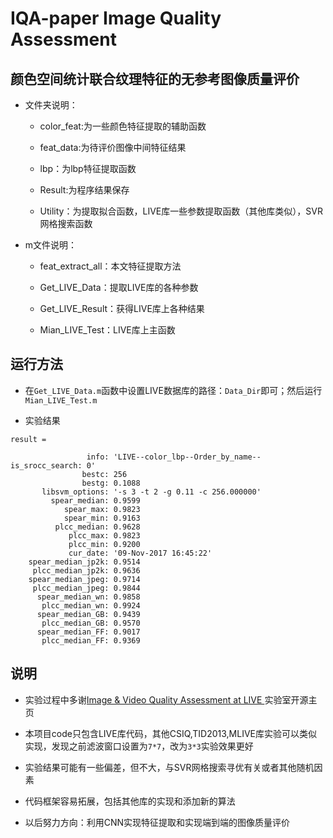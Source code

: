 # IQA-paper Image Quality Assessment 

## 颜色空间统计联合纹理特征的无参考图像质量评价


- 文件夹说明：

     - color_feat:为一些颜色特征提取的辅助函数

     - feat_data:为待评价图像中间特征结果

     - lbp：为lbp特征提取函数

     - Result:为程序结果保存

     - Utility：为提取拟合函数，LIVE库一些参数提取函数（其他库类似），SVR网格搜索函数


- m文件说明：

     - feat_extract_all：本文特征提取方法

     - Get_LIVE_Data：提取LIVE库的各种参数

     - Get_LIVE_Result：获得LIVE库上各种结果

     - Mian_LIVE_Test：LIVE库上主函数

## 运行方法

- 在`Get_LIVE_Data.m`函数中设置LIVE数据库的路径：`Data_Dir`即可；然后运行`Mian_LIVE_Test.m`

- 实验结果

```
result = 

                 info: 'LIVE--color_lbp--Order_by_name--is_srocc_search: 0'
                bestc: 256
                bestg: 0.1088
       libsvm_options: '-s 3 -t 2 -g 0.11 -c 256.000000'
         spear_median: 0.9599
            spear_max: 0.9823
            spear_min: 0.9163
          plcc_median: 0.9628
             plcc_max: 0.9823
             plcc_min: 0.9200
             cur_date: '09-Nov-2017 16:45:22'
    spear_median_jp2k: 0.9514
     plcc_median_jp2k: 0.9636
    spear_median_jpeg: 0.9714
     plcc_median_jpeg: 0.9844
      spear_median_wn: 0.9858
       plcc_median_wn: 0.9924
      spear_median_GB: 0.9439
       plcc_median_GB: 0.9570
      spear_median_FF: 0.9017
       plcc_median_FF: 0.9369

```

   
## 说明

- 实验过程中多谢[Image & Video Quality Assessment at LIVE ](http://live.ece.utexas.edu/research/quality/index.htm)实验室开源主页

- 本项目code只包含LIVE库代码，其他CSIQ,TID2013,MLIVE库实验可以类似实现，发现之前滤波窗口设置为`7*7`，改为`3*3`实验效果更好

- 实验结果可能有一些偏差，但不大，与SVR网格搜索寻优有关或者其他随机因素
   
- 代码框架容易拓展，包括其他库的实现和添加新的算法
  
- 以后努力方向：利用CNN实现特征提取和实现端到端的图像质量评价
